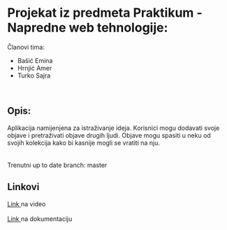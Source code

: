 
<h1> Projekat iz predmeta Praktikum - Napredne web tehnologije: </h1>

Članovi tima:

<ul>
  <li>Bašić Emina</li>
  <li>Hrnjić Amer</li>
  <li>Turko Sajra</li>
</ul>

</br>
<h2> Opis: </h2>
<p>
Aplikacija namijenjena za istraživanje ideja. Korisnici mogu dodavati svoje objave i pretraživati objave drugih ljudi. Objave mogu spasiti u neku od svojih kolekcija kako bi kasnije mogli se vratiti na nju.
</br>
</br>
</br>
Trenutni up to date branch: master
</br>

<h2>Linkovi </h2>
<a href="https://drive.google.com/drive/folders/1t7OWhooPADj_RKHJZPIJSlFm8AI9LR4_?usp=sharing">Link </a> na video
</br>
</br>
<a href="https://docs.google.com/document/d/1lwvvBkkutWqN8UbXYYDgHrtIDROCmtSUYtAuGcJhM5k/edit?usp=sharing"> Link </a>na dokumentaciju
</p>

